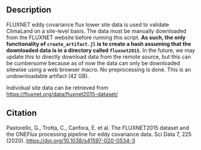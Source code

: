## Description
FLUXNET eddy covariance flux tower site data is used to validate ClimaLand on a site-level basis. The data must be manually downloaded from the FLUXNET website before running this script. **As such, the only functionality of `create_artifact.jl` is to create a hash assuming that the downloaded data is in a directory called `fluxnet2015`**. In the future, we may update this to directly download data from the remote source, but this can be cumbersome because as of now the data can only be downloaded sitewise using a web browser macro. No preprocessing is done. This is an undownloadable artifact (42 GB). 

Individual site data can be retrieved from https://fluxnet.org/data/fluxnet2015-dataset/ 

## Citation
Pastorello, G., Trotta, C., Canfora, E. et al. The FLUXNET2015 dataset and the ONEFlux processing pipeline for eddy covariance data. Sci Data 7, 225 (2020). https://doi.org/10.1038/s41597-020-0534-3

